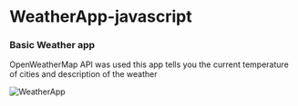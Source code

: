 # WeatherApp-javascript
### Basic Weather app
OpenWeatherMap API was used this app tells you the current temperature of cities and description of the weather 

![WeatherApp](https://github.com/Ismaaciil-abdi/WeatherApp-javascript/assets/59501288/e793bd94-2020-4185-a0e0-1e6e73bcc57f)

